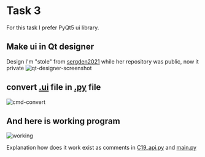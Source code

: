 # Task 3

For this task I prefer PyQt5 ui library.

## Make ui in Qt designer

Design I'm "stole" from [sergden2021](https://github.com/sergden2021) while her repository was public, now it private
![qt-designer-screenshot](img/qt-designer.png)

## convert [.ui](C19_task3.ui) file in [.py](c19_ui.py) file

![cmd-convert](img/convert-ui-to-py.png)

## And here is working program

![working](img/working.png)

Explanation how does it work exist as comments in [C19_api.py](c19_api.py)
and
[main.py](main.py)
